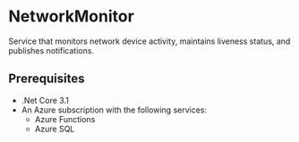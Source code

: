# NetworkMonitor
Service that monitors network device activity, maintains liveness status, and publishes notifications.

## Prerequisites
- .Net Core 3.1
- An Azure subscription with the following services:
   - Azure Functions
   - Azure SQL